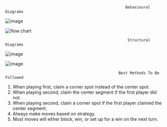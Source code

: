                                                          Behavioural Diagrams
  ![image](https://user-images.githubusercontent.com/101192229/161371200-abec39e1-9887-4ffa-a7cb-eecb911a39e7.png)
  
  ![flow chart](https://user-images.githubusercontent.com/101192229/161371152-8167c00e-6b91-41d9-b8e0-ce1ddfb9ca07.png)

                                                          Structural Diagrams
  ![image](https://user-images.githubusercontent.com/101192229/161383078-730866ce-175f-4450-a5ef-184c221bba66.png)
  
  ![image](https://user-images.githubusercontent.com/101192229/161383174-b0310aaf-93a4-475c-8186-ca4608b7ef1a.png)
  
                                                      Best Methods To Be Followed
1. When playing first, claim a corner spot instead of the center spot.
2. When playing second, claim the center segment if the first player did not.
3. When playing second, claim a corner spot if the first player claimed the center segment.
4. Always make moves based on strategy.
5. Most moves will either block, win, or set up for a win on the next turn.
